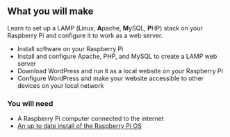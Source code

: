 ## What you will make
Learn to set up a LAMP (**L**inux, **A**pache, **M**ySQL, **P**HP) stack on your Raspberry Pi and configure it to work as a web server. 

 - Install software on your Raspberry Pi
 - Install and configure Apache, PHP, and MySQL to create a LAMP web server
 - Download WordPress and run it as a local website on your Raspberry Pi
 - Configure WordPress and make your website accessible to other devices on your local network


### You will need
- A Raspberry Pi computer connected to the internet
- [An up to date install of the Raspberry Pi OS](https://www.raspberrypi.org/downloads/)
